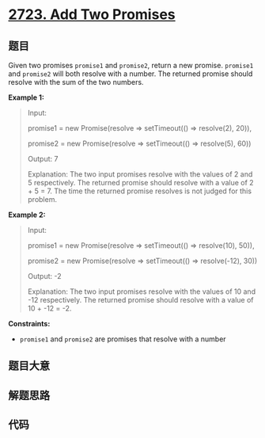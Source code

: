 # [2723. Add Two Promises](https://leetcode.com/problems/add-two-promises/)

## 题目

Given two promises `promise1` and `promise2`, return a new promise. `promise1`
and `promise2` will both resolve with a number. The returned promise should
resolve with the sum of the two numbers.



**Example 1:**

> Input: 
> 
> promise1 = new Promise(resolve => setTimeout(() => resolve(2), 20)), 
> 
> promise2 = new Promise(resolve => setTimeout(() => resolve(5), 60))
> 
> Output: 7
> 
> Explanation: The two input promises resolve with the values of 2 and 5 respectively. The returned promise should resolve with a value of 2 + 5 = 7. The time the returned promise resolves is not judged for this problem.

**Example 2:**

> Input: 
> 
> promise1 = new Promise(resolve => setTimeout(() => resolve(10), 50)), 
> 
> promise2 = new Promise(resolve => setTimeout(() => resolve(-12), 30))
> 
> Output: -2
> 
> Explanation: The two input promises resolve with the values of 10 and -12 respectively. The returned promise should resolve with a value of 10 + -12 = -2.

**Constraints:**

  * `promise1` and `promise2` are promises that resolve with a number


## 题目大意

## 解题思路

## 代码

```javascript

```



